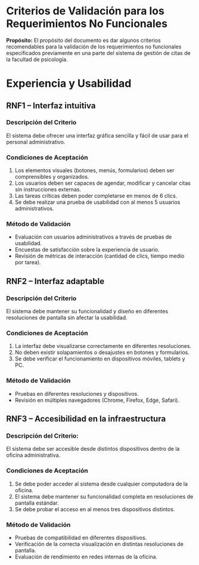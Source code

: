 # Criterios de Validación para los Requerimientos No Funcionales 
**Propósito:** El propósito del documento es dar algunos criterios recomendables para la validación de los requerimientos no funcionales especificados previamente en una parte del sistema de gestión de citas de la facultad de psicología.

# Experiencia y Usabilidad
## RNF1 – Interfaz intuitiva
### Descripción del Criterio
El sistema debe ofrecer una interfaz gráfica sencilla y fácil de usar para el personal administrativo.
### Condiciones de Aceptación
1.	Los elementos visuales (botones, menús, formularios) deben ser comprensibles y organizados.
2.	Los usuarios deben ser capaces de agendar, modificar y cancelar citas sin instrucciones externas.
3.	Las tareas críticas deben poder completarse en menos de 6 clics.
4.	Se debe realizar una prueba de usabilidad con al menos 5 usuarios administrativos.
### Método de Validación
 * Evaluación con usuarios administrativos a través de pruebas de usabilidad.
 * Encuestas de satisfacción sobre la experiencia de usuario.
 * Revisión de métricas de interacción (cantidad de clics, tiempo medio por tarea).
## RNF2 – Interfaz adaptable
### Descripción del Criterio
El sistema debe mantener su funcionalidad y diseño en diferentes resoluciones de pantalla sin afectar la usabilidad.
### Condiciones de Aceptación
1.	La interfaz debe visualizarse correctamente en diferentes resoluciones. 
2.	No deben existir solapamientos o desajustes en botones y formularios.
3.	Se debe verificar el funcionamiento en dispositivos móviles, tablets y PC.
### Método de Validación
 * Pruebas en diferentes resoluciones y dispositivos.
 * Revisión en múltiples navegadores (Chrome, Firefox, Edge, Safari).
## RNF3 – Accesibilidad en la infraestructura
### Descripción del Criterio:
El sistema debe ser accesible desde distintos dispositivos dentro de la oficina administrativa.
### Condiciones de Aceptación
1.	Se debe poder acceder al sistema desde cualquier computadora de la oficina.
2.	El sistema debe mantener su funcionalidad completa en resoluciones de pantalla estándar.
3.	Se debe probar el acceso en al menos tres dispositivos distintos.
### Método de Validación
* Pruebas de compatibilidad en diferentes dispositivos.
* Verificación de la correcta visualización en distintas resoluciones de pantalla.
* Evaluación de rendimiento en redes internas de la oficina.

